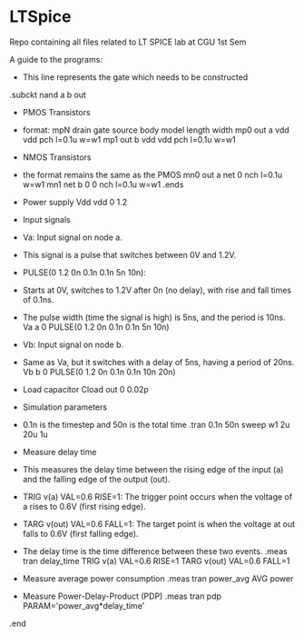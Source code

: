 # LTSpice

Repo containing all files related to LT SPICE lab at CGU 1st Sem

A guide to the programs:

* This line represents the gate which needs to be constructed

.subckt nand a b out

* PMOS Transistors
* format: mpN drain gate source body model length width
mp0 out a vdd vdd pch l=0.1u w=w1
mp1 out b vdd vdd pch l=0.1u w=w1
* NMOS Transistors
* the format remains the same as the PMOS
mn0 out a net 0 nch l=0.1u w=w1
mn1 net b 0 0 nch l=0.1u w=w1
.ends

* Power supply
Vdd vdd 0 1.2

* Input signals
* Va: Input signal on node a.
* This signal is a pulse that switches between 0V and 1.2V.
* PULSE(0 1.2 0n 0.1n 0.1n 5n 10n):
* Starts at 0V, switches to 1.2V after 0n (no delay), with rise and fall times of 0.1ns.
* The pulse width (time the signal is high) is 5ns, and the period is 10ns.
Va a 0 PULSE(0 1.2 0n 0.1n 0.1n 5n 10n)

* Vb: Input signal on node b.
* Same as Va, but it switches with a delay of 5ns, having a period of 20ns.
Vb b 0 PULSE(0 1.2 0n 0.1n 0.1n 10n 20n)

* Load capacitor
Cload out 0 0.02p

* Simulation parameters
* 0.1n is the timestep and 50n is the total time
.tran 0.1n 50n sweep w1 2u 20u 1u

* Measure delay time
* This measures the delay time between the rising edge of the input (a) and the falling edge of the output (out).
* TRIG v(a) VAL=0.6 RISE=1: The trigger point occurs when the voltage of a rises to 0.6V (first rising edge).
* TARG v(out) VAL=0.6 FALL=1: The target point is when the voltage at out falls to 0.6V (first falling edge).
* The delay time is the time difference between these two events.
.meas tran delay_time TRIG v(a) VAL=0.6 RISE=1 TARG v(out) VAL=0.6 FALL=1

* Measure average power consumption
.meas tran power_avg AVG power

* Measure Power-Delay-Product (PDP)
.meas tran pdp PARAM='power_avg*delay_time'

.end
